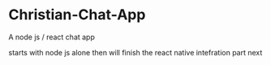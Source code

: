 # Christian-Chat-App
A node js / react chat app 

starts with node js alone then will finish the react native intefration part next
